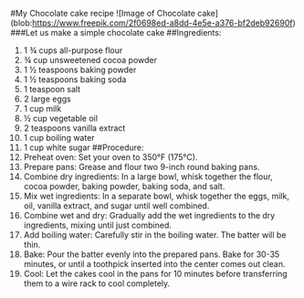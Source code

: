 #My Chocolate cake recipe
![Image of Chocolate cake] (blob:https://www.freepik.com/2f0698ed-a8dd-4e5e-a376-bf2deb92690f)
###Let us make a simple chocolate cake
##Ingredients:
1. 1 ¾ cups all-purpose flour
2. ¾ cup unsweetened cocoa powder
3. 1 ½ teaspoons baking powder
4. 1 ½ teaspoons baking soda
5. 1 teaspoon salt
6. 2 large eggs   
7. 1 cup milk
8. ½ cup vegetable oil
9. 2 teaspoons vanilla extract
10. 1 cup boiling water   
11. 1 cup white sugar
##Procedure:
1. Preheat oven: Set your oven to 350°F (175°C).
2. Prepare pans: Grease and flour two 9-inch round baking pans.
3. Combine dry ingredients: In a large bowl, whisk together the flour, cocoa powder, baking powder, baking soda, and salt.
4. Mix wet ingredients: In a separate bowl, whisk together the eggs, milk, oil, vanilla extract, and sugar until well combined.
5. Combine wet and dry: Gradually add the wet ingredients to the dry ingredients, mixing until just combined.
6. Add boiling water: Carefully stir in the boiling water. The batter will be thin.
7. Bake: Pour the batter evenly into the prepared pans. Bake for 30-35 minutes, or until a toothpick inserted into the center comes out clean.
8. Cool: Let the cakes cool in the pans for 10 minutes before transferring them to a wire rack to cool completely.
